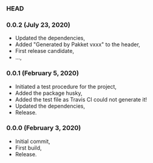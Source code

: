 ### HEAD

### 0.0.2 (July 23, 2020)

  * Updated the dependencies,
  * Added "Generated by Pakket vxxx" to the header,
  * First release candidate,
  * ...,


### 0.0.1 (February 5, 2020)

  * Initiated a test procedure for the project,
  * Added the package husky,
  * Added the test file as Travis CI could not generate it!
  * Updated the dependencies,
  * Release.


### 0.0.0 (February 3, 2020)

  * Initial commit,
  * First build,
  * Release.
